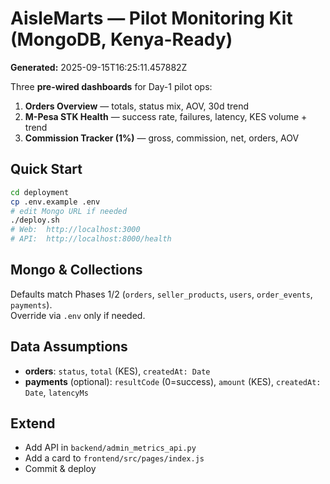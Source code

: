 # AisleMarts — Pilot Monitoring Kit (MongoDB, Kenya-Ready)
**Generated:** 2025-09-15T16:25:11.457882Z

Three **pre-wired dashboards** for Day-1 pilot ops:
1) **Orders Overview** — totals, status mix, AOV, 30d trend
2) **M-Pesa STK Health** — success rate, failures, latency, KES volume + trend
3) **Commission Tracker (1%)** — gross, commission, net, orders, AOV

## Quick Start
```bash
cd deployment
cp .env.example .env
# edit Mongo URL if needed
./deploy.sh
# Web:  http://localhost:3000
# API:  http://localhost:8000/health
```

## Mongo & Collections
Defaults match Phases 1/2 (`orders`, `seller_products`, `users`, `order_events`, `payments`).  
Override via `.env` only if needed.

## Data Assumptions
- **orders**: `status`, `total` (KES), `createdAt: Date`
- **payments** (optional): `resultCode` (0=success), `amount` (KES), `createdAt: Date`, `latencyMs`

## Extend
- Add API in `backend/admin_metrics_api.py`
- Add a card to `frontend/src/pages/index.js`
- Commit & deploy
